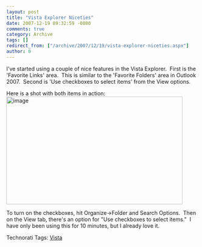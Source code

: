 ```yaml
---
layout: post
title: "Vista Explorer Niceties"
date: 2007-12-19 09:32:59 -0800
comments: true
category: Archive
tags: []
redirect_from: ["/archive/2007/12/19/vista-explorer-niceties.aspx"]
author: 0
---
```

<!-- more -->
<p>I've started using a couple of nice features in the Vista Explorer.  First is the 'Favorite Links' area.  This is similar to the 'Favorite Folders' area in Outlook 2007.  Second is 'Use checkboxes to select items' from the View options.</p>  <p>Here is a shot with both items in action:<img style="border-right: 0px; border-top: 0px; border-left: 0px; border-bottom: 0px" height="284" alt="image" src="http://blog.jeffhandley.com/Images/PostImages/VistaExplorerNiceties_15C7/image.png" width="463" border="0" /> </p>  <p>To turn on the checkboxes, hit Organize-&gt;Folder and Search Options.  Then on the View tab, there's an option for "Use checkboxes to select items."  I have only been using this for 10 minutes, but I already love it.</p>  <div class="wlWriterSmartContent" id="scid:0767317B-992E-4b12-91E0-4F059A8CECA8:62be44c8-0797-43ac-9db6-10041eda766f" style="padding-right: 0px; display: inline; padding-left: 0px; padding-bottom: 0px; margin: 0px; padding-top: 0px">Technorati Tags: <a href="http://technorati.com/tags/Vista" rel="tag">Vista</a></div>

